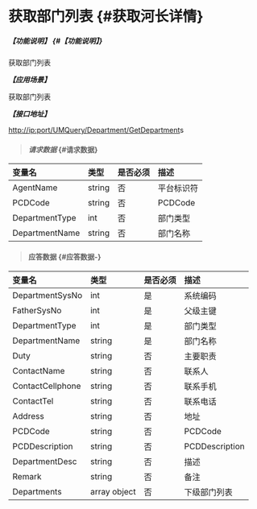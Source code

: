 # 获取部门列表 {#获取河长详情}

##### _【功能说明】_ {#【功能说明】}

获取部门列表

_**【应用场景】**_

获取部门列表

_**【接口地址】**_

[http://ip:port/UMQuery/Department/GetDepartment](http://ip:port/HMQuery/RiverMaster/GetRiverMasterByRiverMasterSysNo)s

> #### _请求数据_ {#请求数据}

| 变量名 | 类型 | 是否必须 | 描述 |
| :--- | :--- | :--- | :--- |
| AgentName | string | 否 | 平台标识符 |
| PCDCode | string | 否 | PCDCode |
| DepartmentType | int | 否 | 部门类型 |
| DepartmentName | string | 否 | 部门名称 |

> #### 应答数据 {#应答数据-}

| 变量名 | 类型 | 是否必须 | 描述 |
| :--- | :--- | :--- | :--- |
| DepartmentSysNo | int | 是 | 系统编码 |
| FatherSysNo | int | 是 | 父级主键 |
| DepartmentType | int | 是 | 部门类型 |
| DepartmentName | string | 是 | 部门名称 |
| Duty | string | 否 | 主要职责 |
| ContactName | string | 否 | 联系人 |
| ContactCellphone | string | 否 | 联系手机 |
| ContactTel | string | 否 | 联系电话 |
| Address | string | 否 | 地址 |
| PCDCode | string | 否 | PCDCode |
| PCDDescription | string | 否 | PCDDescription |
| DepartmentDesc | string | 否 | 描述 |
| Remark | string | 否 | 备注 |
| Departments | array object | 否 | 下级部门列表 |



